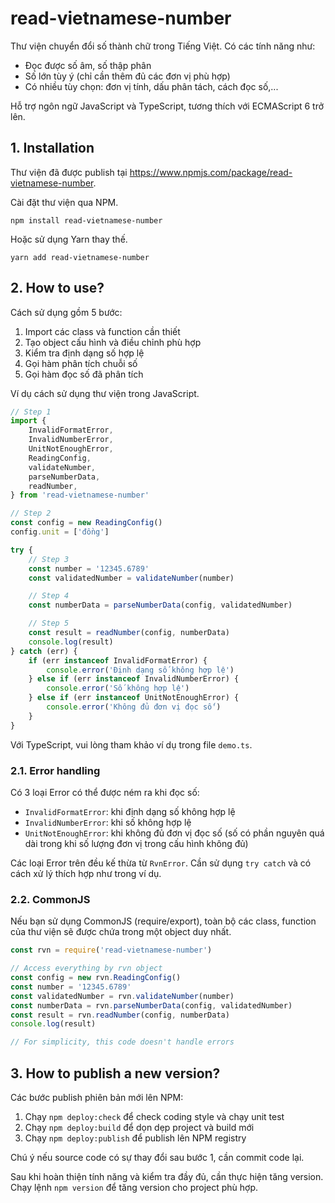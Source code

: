 # read-vietnamese-number

Thư viện chuyển đổi số thành chữ trong Tiếng Việt.
Có các tính năng như:

- Đọc được số âm, số thập phân
- Số lớn tùy ý (chỉ cần thêm đủ các đơn vị phù hợp)
- Có nhiều tùy chọn: đơn vị tính, dấu phân tách, cách đọc số,...

Hỗ trợ ngôn ngữ JavaScript và TypeScript, tương thích với ECMAScript 6 trở lên.

## 1. Installation

Thư viện đã được publish tại https://www.npmjs.com/package/read-vietnamese-number.

Cài đặt thư viện qua NPM.

```
npm install read-vietnamese-number
```

Hoặc sử dụng Yarn thay thế.

```
yarn add read-vietnamese-number
```

## 2. How to use?

Cách sử dụng gồm 5 bước:

1. Import các class và function cần thiết
2. Tạo object cấu hình và điều chỉnh phù hợp
3. Kiểm tra định dạng số hợp lệ
4. Gọi hàm phân tích chuỗi số
5. Gọi hàm đọc số đã phân tích

Ví dụ cách sử dụng thư viện trong JavaScript.

```js
// Step 1
import {
	InvalidFormatError,
	InvalidNumberError,
	UnitNotEnoughError,
	ReadingConfig,
	validateNumber,
	parseNumberData,
	readNumber,
} from 'read-vietnamese-number'

// Step 2
const config = new ReadingConfig()
config.unit = ['đồng']

try {
	// Step 3
	const number = '12345.6789'
	const validatedNumber = validateNumber(number)

	// Step 4
	const numberData = parseNumberData(config, validatedNumber)

	// Step 5
	const result = readNumber(config, numberData)
	console.log(result)
} catch (err) {
	if (err instanceof InvalidFormatError) {
		console.error('Định dạng số không hợp lệ')
	} else if (err instanceof InvalidNumberError) {
		console.error('Số không hợp lệ')
	} else if (err instanceof UnitNotEnoughError) {
		console.error('Không đủ đơn vị đọc số')
	}
}
```

Với TypeScript, vui lòng tham khảo ví dụ trong file `demo.ts`.

### 2.1. Error handling

Có 3 loại Error có thể được ném ra khi đọc số:

- `InvalidFormatError`: khi định dạng số không hợp lệ
- `InvalidNumberError`: khi số không hợp lệ
- `UnitNotEnoughError`: khi không đủ đơn vị đọc số (số có phần nguyên quá dài trong khi số lượng đơn vị trong cấu hình không đủ)

Các loại Error trên đều kế thừa từ `RvnError`.
Cần sử dụng `try catch` và có cách xử lý thích hợp như trong ví dụ.

### 2.2. CommonJS

Nếu bạn sử dụng CommonJS (require/export), toàn bộ các class, function của thư viện sẽ được chứa trong một object duy nhất.

```js
const rvn = require('read-vietnamese-number')

// Access everything by rvn object
const config = new rvn.ReadingConfig()
const number = '12345.6789'
const validatedNumber = rvn.validateNumber(number)
const numberData = rvn.parseNumberData(config, validatedNumber)
const result = rvn.readNumber(config, numberData)
console.log(result)

// For simplicity, this code doesn't handle errors
```

## 3. How to publish a new version?

Các bước publish phiên bản mới lên NPM:

1. Chạy `npm deploy:check` để check coding style và chạy unit test
2. Chạy `npm deploy:build` để dọn dẹp project và build mới
3. Chạy `npm deploy:publish` để publish lên NPM registry

Chú ý nếu source code có sự thay đổi sau bước 1, cần commit code lại.

Sau khi hoàn thiện tính năng và kiểm tra đầy đủ, cần thực hiện tăng version.
Chạy lệnh `npm version` để tăng version cho project phù hợp.
